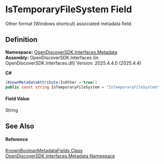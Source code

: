 # IsTemporaryFileSystem Field


Other format (Windows shortcut) associated metadata field.



## Definition
**Namespace:** <a href="520b27cc-9ac9-4549-2981-558ed96ae428">OpenDiscoverSDK.Interfaces.Metadata</a>  
**Assembly:** OpenDiscoverSDK.Interfaces (in OpenDiscoverSDK.Interfaces.dll) Version: 2025.4.4.0 (2025.4.4)

**C#**
``` C#
[KnownMetadataAttribute(IsOther = true)]
public const string IsTemporaryFileSystem = "IsTemporaryFileSystem"
```



#### Field Value
String

## See Also


#### Reference
<a href="3b2b7e10-e1a6-3aee-f9dd-76bb9945e5ac">KnownBooleanMetadataFields Class</a>  
<a href="520b27cc-9ac9-4549-2981-558ed96ae428">OpenDiscoverSDK.Interfaces.Metadata Namespace</a>  
